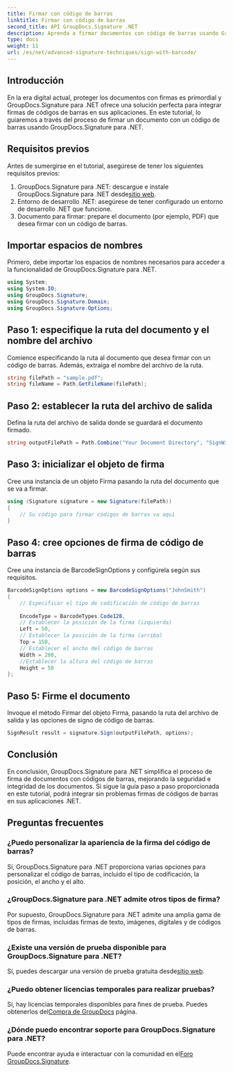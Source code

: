 ```yaml
---
title: Firmar con código de barras
linktitle: Firmar con código de barras
second_title: API GroupDocs.Signature .NET
description: Aprenda a firmar documentos con código de barras usando GroupDocs.Signature para .NET. Siga nuestra guía paso a paso para una integración perfecta.
type: docs
weight: 11
url: /es/net/advanced-signature-techniques/sign-with-barcode/
---
```

## Introducción
En la era digital actual, proteger los documentos con firmas es primordial y GroupDocs.Signature para .NET ofrece una solución perfecta para integrar firmas de códigos de barras en sus aplicaciones. En este tutorial, lo guiaremos a través del proceso de firmar un documento con un código de barras usando GroupDocs.Signature para .NET.
## Requisitos previos
Antes de sumergirse en el tutorial, asegúrese de tener los siguientes requisitos previos:
1.  GroupDocs.Signature para .NET: descargue e instale GroupDocs.Signature para .NET desde[sitio web](https://releases.groupdocs.com/signature/net/).
2. Entorno de desarrollo .NET: asegúrese de tener configurado un entorno de desarrollo .NET que funcione.
3. Documento para firmar: prepare el documento (por ejemplo, PDF) que desea firmar con un código de barras.

## Importar espacios de nombres
Primero, debe importar los espacios de nombres necesarios para acceder a la funcionalidad de GroupDocs.Signature para .NET.
```csharp
using System;
using System.IO;
using GroupDocs.Signature;
using GroupDocs.Signature.Domain;
using GroupDocs.Signature.Options;
```
## Paso 1: especifique la ruta del documento y el nombre del archivo
Comience especificando la ruta al documento que desea firmar con un código de barras. Además, extraiga el nombre del archivo de la ruta.
```csharp
string filePath = "sample.pdf";
string fileName = Path.GetFileName(filePath);
```
## Paso 2: establecer la ruta del archivo de salida
Defina la ruta del archivo de salida donde se guardará el documento firmado.
```csharp
string outputFilePath = Path.Combine("Your Document Directory", "SignWithBarcode", fileName);
```
## Paso 3: inicializar el objeto de firma
Cree una instancia de un objeto Firma pasando la ruta del documento que se va a firmar.
```csharp
using (Signature signature = new Signature(filePath))
{
    // Su código para firmar códigos de barras va aquí
}
```
## Paso 4: cree opciones de firma de código de barras
Cree una instancia de BarcodeSignOptions y configúrela según sus requisitos.
```csharp
BarcodeSignOptions options = new BarcodeSignOptions("JohnSmith")
{
	// Especificar el tipo de codificación de código de barras
	
    EncodeType = BarcodeTypes.Code128,
    // Establecer la posición de la firma (izquierda)
	Left = 50,
	// Establecer la posición de la firma (arriba)
    Top = 150,
	// Establecer el ancho del código de barras
    Width = 200,
	//Establecer la altura del código de barras
    Height = 50
};
```
## Paso 5: Firme el documento
Invoque el método Firmar del objeto Firma, pasando la ruta del archivo de salida y las opciones de signo de código de barras.
```csharp
SignResult result = signature.Sign(outputFilePath, options);
```

## Conclusión
En conclusión, GroupDocs.Signature para .NET simplifica el proceso de firma de documentos con códigos de barras, mejorando la seguridad e integridad de los documentos. Si sigue la guía paso a paso proporcionada en este tutorial, podrá integrar sin problemas firmas de códigos de barras en sus aplicaciones .NET.
## Preguntas frecuentes
### ¿Puedo personalizar la apariencia de la firma del código de barras?
Sí, GroupDocs.Signature para .NET proporciona varias opciones para personalizar el código de barras, incluido el tipo de codificación, la posición, el ancho y el alto.
### ¿GroupDocs.Signature para .NET admite otros tipos de firma?
Por supuesto, GroupDocs.Signature para .NET admite una amplia gama de tipos de firmas, incluidas firmas de texto, imágenes, digitales y de códigos de barras.
### ¿Existe una versión de prueba disponible para GroupDocs.Signature para .NET?
 Sí, puedes descargar una versión de prueba gratuita desde[sitio web](https://releases.groupdocs.com/).
### ¿Puedo obtener licencias temporales para realizar pruebas?
Sí, hay licencias temporales disponibles para fines de prueba. Puedes obtenerlos del[Compra de GroupDocs](https://purchase.groupdocs.com/temporary-license/) página.
### ¿Dónde puedo encontrar soporte para GroupDocs.Signature para .NET?
 Puede encontrar ayuda e interactuar con la comunidad en el[Foro GroupDocs.Signature](https://forum.groupdocs.com/c/signature/13).